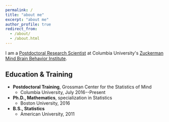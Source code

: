 ```yaml
---
permalink: /
title: "about me"
excerpt: "about me"
author_profile: true
redirect_from: 
  - /about/
  - /about.html
---
```



I am a [Postdoctoral Research Scientist](https://ctn.zuckermaninstitute.columbia.edu/people/xinyi-deng) at Columbia University's [Zuckerman Mind Brain Behavior Institute](https://zuckermaninstitute.columbia.edu/).


Education & Training
------
* **Postdoctoral Training**, Grossman Center for the Statistics of Mind
  * Columbia University, July 2016--Present
* **Ph.D., Mathematics**, specialization in Statistics
  * Boston University, 2016
* **B.S., Statistics**
  * American University, 2011
